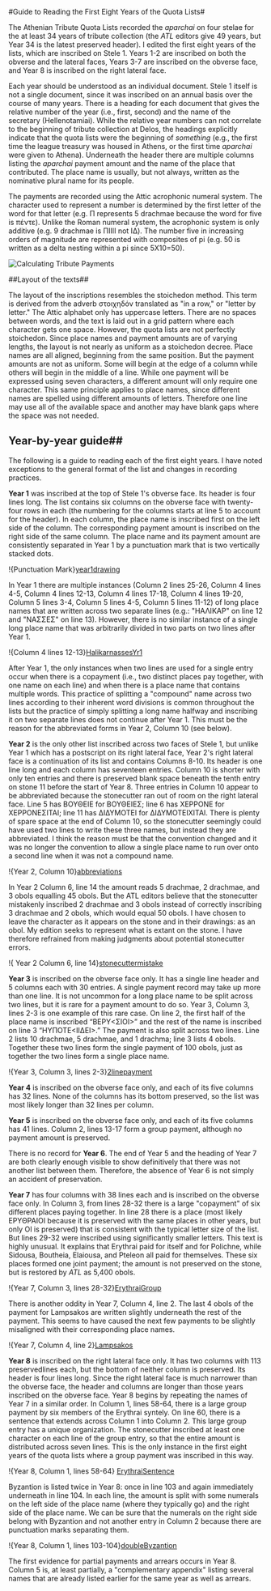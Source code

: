 #Guide to Reading the First Eight Years of the Quota Lists#

The Athenian Tribute Quota Lists recorded the *aparchai* on four stelae for the at least 34 years of tribute collection (the *ATL* editors give 49 years, but Year 34 is the latest preserved header). I edited the first eight years of the lists, which are inscribed on Stele 1. Years 1-2 are inscribed on both the obverse and the lateral faces, Years 3-7 are inscribed on the obverse face, and Year 8 is inscribed on the right lateral face. 

Each year should be understood as an individual document. Stele 1 itself is not a single document, since it was inscribed on an annual basis over the course of many years. There is a heading for each document that gives the relative number of the year (i.e., first, second) and the name of the secretary (Hellenotamiai). While the relative year numbers can not correlate to the beginning of tribute collection at Delos,  the headings explicitly indicate that the quota lists were the beginning of *something* (e.g., the first time the league treasury was housed in Athens, or the first time *aparchai* were given to Athena). Underneath the header there are multiple columns listing the *aparchai* payment amount and the name of the place that contributed. The place name is usually, but not always, written as the nominative plural name for its people.

The payments are recorded using the Attic acrophonic numeral system. The character used to represent a number is determined by the first letter of the word for that letter (e.g. Π represents 5 drachmae because the word for five is πέντε). Unlike the Roman numeral system, the acrophonic system is only additive (e.g. 9 drachmae is ΠΙΙΙΙ not ΙΔ). The number five in increasing orders of magnitude are represented with composites of pi (e.g. 50 is written as a delta nesting within a pi since 5X10=50). 

![Calculating Tribute Payments][img101]

[img101]: images/CalculatingTributePayments.png




##Layout of the texts## 

The layout of the inscriptions resembles the stoichedon method. This term is derived from the adverb στοιχηδόν translated as "in a row," or "letter by letter." The Attic alphabet only has uppercase letters. There are no spaces between words, and the text is laid out in a grid pattern where each character gets one space. However, the quota lists are not perfectly stoichedon. Since place names and payment amounts are of varying lengths, the layout is not nearly as uniform as a stoichedon decree. Place names are all aligned, beginning from the same position. But the payment amounts are not as uniform. Some will begin at the edge of a column while others will begin in the middle of a line. While one payment will be expressed using seven characters, a different amount will only require one character. This same principle applies to place names, since different names are spelled using different amounts of letters. Therefore one line may use all of the available space and another may have blank gaps where the space was not needed.  



## Year-by-year guide## 

The following is a guide to reading each of the first eight years. I have noted exceptions to the general format of the list and changes in recording practices. 

**Year 1** was inscribed at the top of Stele 1's obverse face. Its header is four lines long. The list contains six columns on the obverse face with twenty-four rows in each (the numbering for the columns starts at line 5 to account for the header). In each column, the place name is inscribed first on the left side of the column. The corresponding payment amount is inscribed on the right side of the same column. The place name and its payment amount are consistently separated in Year 1 by a punctuation mark that is two vertically stacked dots. 

!{Punctuation Mark}[year1drawing]



In Year 1 there are multiple instances (Column 2 lines 25-26, Column 4 lines 4-5, Column 4 lines 12-13, Column 4 lines 17-18, Column 4 lines 19-20, Column 5 lines 3-4, Column 5 lines 4-5, Column 5 lines 11-12)  of long place names that are written across two separate lines (e.g.: "ΗΑΛΙΚΑΡ" on line 12 and "ΝΑΣΣΕΣ" on line 13). However, there is no similar instance of a single long place name that was arbitrarily divided in two parts on two lines after Year 1. 

!{Column 4 lines 12-13}[HalikarnassesYr1]


After Year 1, the only instances when two lines are used for a single entry occur when there is a copayment (i.e., two distinct places pay together, with one name on each line) and when there is a place name that contains multiple words. This practice of splitting a "compound" name across two lines according to their inherent word divisions is common throughout the lists but the practice of simply splitting a long name halfway and inscribing it on two separate lines does not continue after Year 1. This must be the reason for the abbreviated forms in Year 2, Column 10 (see below). 

**Year 2** is the only other list inscribed across two faces of Stele 1, but unlike Year 1 which has a postscript on its right lateral face, Year 2's right lateral face is a continuation of its list and contains Columns 8-10. Its header is one line long and each column has seventeen entries. Column 10 is shorter with only  ten entries and there is preserved blank space beneath the tenth entry on stone 11 before the start of Year 8. Three entries in Column 10 appear to be abbreviated because the stonecutter ran out of room on the right lateral face. Line 5 has ΒΟΥΘΕΙΕ for ΒΟΥΘΕΙΕΣ; line 6 has  ΧΕΡΡΟΝΕ for  ΧΕΡΡΟΝΕΣΙΤΑΙ; line 11 has ΔΙΔΥΜΟΤΕΙ for ΔΙΔΥΜΟΤΕΙΧΙΤΑΙ.  There is plenty of spare space at the end of Column 10, so the stonecutter seemingly could have used two lines to write these three names, but  instead they are abbreviated. I think the reason must be that the convention changed and it was no longer the convention to allow a single place name to run over onto a second line when it was not a compound name.  

!{Year 2, Column 10}[abbreviations]


In Year 2 Column 6, line 14 the amount reads 5 drachmae, 2 drachmae, and 3 obols equalling 45 obols. But the ATL editors believe that the stonecutter mistakenly inscribed 2 drachmae and 3 obols instead of correctly inscribing 3 drachmae  and 2 obols, which would equal 50 obols. I have chosen to leave the character as it appears on the stone and in their drawings: as an obol. My edition seeks to represent what is extant on the stone. I have therefore refrained from making judgments about potential stonecutter errors.  

!{ Year 2 Column 6, line 14}[stonecuttermistake]

**Year 3** is inscribed on the obverse face only. It has a single line header and 5 columns each with 30 entries. A single payment record may take up more than one line. It is not uncommon for a long place name to be split across two lines, but it is rare for a payment amount to do so. Year 3, Column 3, lines 2-3 is one example of this rare case. On line 2, the first half of the place name is inscribed “ΒΕΡΥ<ΣΙΟΙ>” and the rest of the name is inscribed on line 3 “ΗΥΠΟΤΕ<ΙΙΔΕΙ>.” The payment is also split across two lines. Line 2 lists  10 drachmae, 5 drachmae, and 1 drachma; line 3 lists 4 obols. Together these two lines form the single payment of 100 obols, just as together the two lines form a single place name. 

!{Year 3, Column 3, lines 2-3}[2linepayment]


**Year 4** is inscribed on the obverse face only, and each of its five columns has 32 lines. None of the columns has its bottom preserved, so the list was most likely longer than 32 lines per column. 

**Year 5** is inscribed on the obverse face only, and each of its five columns has 41 lines. Column 2, lines 13-17 form a group payment, although no payment amount is preserved. 

There is no record for **Year 6**. The end of Year 5 and the heading of Year 7 are both clearly enough visible to show definitively that there was not another list between them. Therefore, the absence of Year 6 is not simply an accident of preservation. 


**Year 7** has four columns with 38 lines each and is inscribed on the obverse face only. In Column 3, from lines 28-32 there is a large "copayment" of six different places paying together. In line 28 there is a place (most likely ΕΡΥΘΡΑΙΟΙ because it is preserved with the same places in other years, but only ΟΙ is preserved) that is consistent with the typical letter size of the list. But lines 29-32 were inscribed using significantly smaller letters. This text is highly unusual. It explains that Erythrai paid for itself and for Polichne, while Sidousa, Boutheia, Elaiousa, and Pteleon all paid for themselves. These six places formed one joint payment; the amount is not preserved on the stone, but is restored by *ATL* as 5,400 obols. 

!{Year 7, Column 3, lines 28-32}[ErythraiGroup]



There is another oddity in Year 7, Column 4, line 2. The last 4 obols of the payment for Lampsakos are written slightly underneath the rest of the payment. This seems to have caused the next few payments to be slightly misaligned with their corresponding place names. 

!{Year 7, Column 4, line 2}[Lampsakos]


**Year 8** is inscribed on the right lateral face only. It has two columns with 113 preservedlines each, but the bottom of neither column is preserved. Its header is four lines long. Since the right lateral face is much narrower than the obverse face, the header and columns are longer than those years inscribed on the obverse face. Year 8 begins by repeating the names of Year 7 in a similar order. In Column 1, lines 58-64, there is a large group payment by six members of the Erythrai syntely. On line 60, there is a sentence that extends across Column 1 into Column 2. This large group entry has a unique organization. The stonecutter inscribed at least one character on each line of the group entry, so that the entire amount is  distributed across seven lines. This is the only instance in the first eight years of the quota lists where a group payment was inscribed in this way.

!{Year 8, Column 1, lines 58-64} [ErythraiSentence]


Byzantion is listed twice in Year 8: once in line 103 and again immediately underneath in line 104.  In each line, the amount is split with some numerals on the left side of the place name (where they typically go) and the right side of the place name. We can be sure that the numerals on the right side belong with Byzantion and not another entry in Column 2 because there are punctuation marks separating them. 

!{Year 8, Column 1, lines 103-104}[doubleByzantion]


The first evidence for partial payments and arrears occurs in Year 8. Column 5 is, at least partially, a "complementary appendix" listing several names that are already listed earlier for the same year as well as arrears. 




[year1drawing]: urn:cite:shotimg:atl.ATL001@0.685,0.0648,0.0557,0.0112


[HalikarnassesYr1]: urn:cite:shotimg:atl.ATL001@0.685,0.0574,0.0557,0.007

[abbreviations]: urn:cite:shotimg:atl.ATL001@0.9148,0.1274,0.0742,0.0686

[stonecuttermistake]: urn:cite:shotimg:atl.ATL001@0.8149,0.1815,0.0242,0.0063

[2linepayment]: urn:cite:shotimg:atl.DSC_5232@0.4115,0.262,0.0935,0.0293


[ErythraiGroup]: urn:cite:shotimg:atl.DSC_5239@0.3329,0.5235,0.601,0.1594


[Lampsakos]: urn:cite:shotimg:atl.DSC_5237@0.3666,0.5043,0.3172,0.1082


[ErythraiSentence]: urn:cite:shotimg:atl.DSC_2902@0.2441,0.6055,0.2712,0.0997


[doubleByzantion]: urn:cite:shotimg:atl.DSC_2901@0.2589,0.4415,0.287,0.0684
